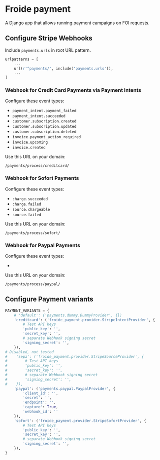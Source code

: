 # Froide payment

A Django app that allows running payment campaigns on FOI requests.


## Configure Stripe Webhooks

Include `payments.urls` in root URL pattern.

```python
urlpatterns = [
    ...
    url(r'^payments/', include('payments.urls')),
    ...
]
```

### Webhook for Credit Card Payments via Payment Intents

Configure these event types:

- `payment_intent.payment_failed`
- `payment_intent.succeeded`
- `customer.subscription.created`
- `customer.subscription.updated`
- `customer.subscription.deleted`
- `invoice.payment_action_required`
- `invoice.upcoming`
- `invoice.created`


Use this URL on your domain:

```
/payments/process/creditcard/
```

### Webhook for Sofort Payments

Configure these event types:

- `charge.succeeded`
- `charge.failed`
- `source.chargeable`
- `source.failed`

Use this URL on your domain:

```
/payments/process/sofort/
```



### Webhook for Paypal Payments

Configure these event types:

- 

Use this URL on your domain:

```
/payments/process/paypal/
```


## Configure Payment variants

```python
PAYMENT_VARIANTS = {
    # 'default': ('payments.dummy.DummyProvider', {})
    'creditcard': ('froide_payment.provider.StripeIntentProvider', {
        # Test API keys
        'public_key': '',
        'secret_key': '',
        # separate Webhook signing secret
        'signing_secret': '',
    }),
# Disabled, not tested
#    'sepa': ('froide_payment.provider.StripeSourceProvider', {
#        # Test API keys
#        'public_key': '',
#        'secret_key': '',
#        # separate Webhook signing secret
#        'signing_secret': '',
#    }),
    'paypal': ('payments.paypal.PaypalProvider', {
        'client_id': '',
        'secret': '',
        'endpoint': '',
        'capture': True,
        'webhook_id': ''
    }),
    'sofort': ('froide_payment.provider.StripeSofortProvider', {
        # Test API keys
        'public_key': '',
        'secret_key': '',
        # separate Webhook signing secret
        'signing_secret': '',
    }),
}
```
